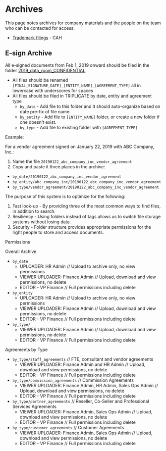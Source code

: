 # Archives 

This page notes archives for company materials and the people on the team who can be contacted for access. 

- [Trademark filings](https://mattermost.app.box.com/folder/50725815435) - CAH

## E-sign Archive 

All e-signed documents from Feb 1, 2019 onward should be filed in the folder [2019_data_room_CONFIDENTIAL](https://docs.google.com/document/d/1sE23XufwhsNt8WFlCmkbuCjZaKbelj9jxqoq9ZTN7Wc/edit). 

- All files should be renamed `[FINAL_SIGNATURE_DATE]_[ENTITY_NAME]_[AGREEMENT_TYPE]` all in lowercase with underscores for spaces 
- All files should be filed in TRIPLICATE by date, entity and agreement type 
  - `by_date` - Add file to this folder and it should auto-organize based on date pre-fix of file name. 
  - `by_entity` - Add file to `[ENTITY_NAME]` folder, or create a new folder if one doesn't exist. 
  - `by_type` - Add file to existing folder with `[AGREEMENT_TYPE]`

Example: 

For a vendor agreement signed on January 22, 2019 with ABC Company, Inc.: 

1. Name the file `20190122_abc_company_inc_vendor_agreement` 
2. Copy and paste it three places in the archive: 
  - `by_date/20190122_abc_company_inc_vendor_agreement`
  - `by_entity/abc_company_inc/20190122_abc_company_inc_vendor_agreement`
  - `by_type/vendor_agreement/20190122_abc_company_inc_vendor_agreement`

The purpose of this system is to optimize for the following: 

1. Fast look-up - By providing three of the most common ways to find files, in addition to search. 
2. Resiliency - Using folders instead of tags allows us to switch file storage systems without losing data. 
3. Security - Folder structure provides appropriate permissions for the right people to store and access documents. 

Permissions

Overall Archive 

- `by_date`
  - UPLOADER: HR Admin // Upload to archive only, no view permissions  
  - VIEWER UPLOADER: Finance Admin // Upload, download and view permissions, no delete    
  - EDITOR - VP Finance // Full permissions including delete 
- `by_entity`
  - UPLOADER: HR Admin // Upload to archive only, no view permissions  
  - VIEWER UPLOADER: Finance Admin // Upload, download and view permissions, no delete    
  - EDITOR - VP Finance // Full permissions including delete 
- `by_type/`
  - VIEWER UPLOADER: Finance Admin // Upload, download and view permissions, no delete    
  - EDITOR - VP Finance // Full permissions including delete 

Agreements by Type 

- `by_type/staff_agreements` // FTE, consultant and vendor agreements 
  - VIEWER UPLOADER: Finance Admin and HR Admin // Upload, download and view permissions, no delete    
  - EDITOR - VP Finance // Full permissions including delete 
- `by_type/commission_agreements` // Commission Agreements 
  - VIEWER UPLOADER: Finance Admin, HR Admin, Sales Ops Admin // Upload, download and view permissions, no delete    
  - EDITOR - VP Finance // Full permissions including delete 
- `by_type/partner_agreements` // Reseller, Co-Seller and Professional Services Agreements   
  - VIEWER UPLOADER: Finance Admin, Sales Ops Admin // Upload, download and view permissions, no delete    
  - EDITOR - VP Finance // Full permissions including delete 
- `by_type/customer_agreements` // Customer Agreements 
  - VIEWER UPLOADER: Finance Admin, Sales Ops Admin // Upload, download and view permissions, no delete    
  - EDITOR - VP Finance // Full permissions including delete 




